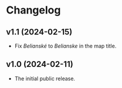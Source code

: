 # Changelog

## v1.1 (2024-02-15)

* Fix *Belianské* to *Belianske* in the map title.

## v1.0 (2024-02-11)

* The initial public release.
